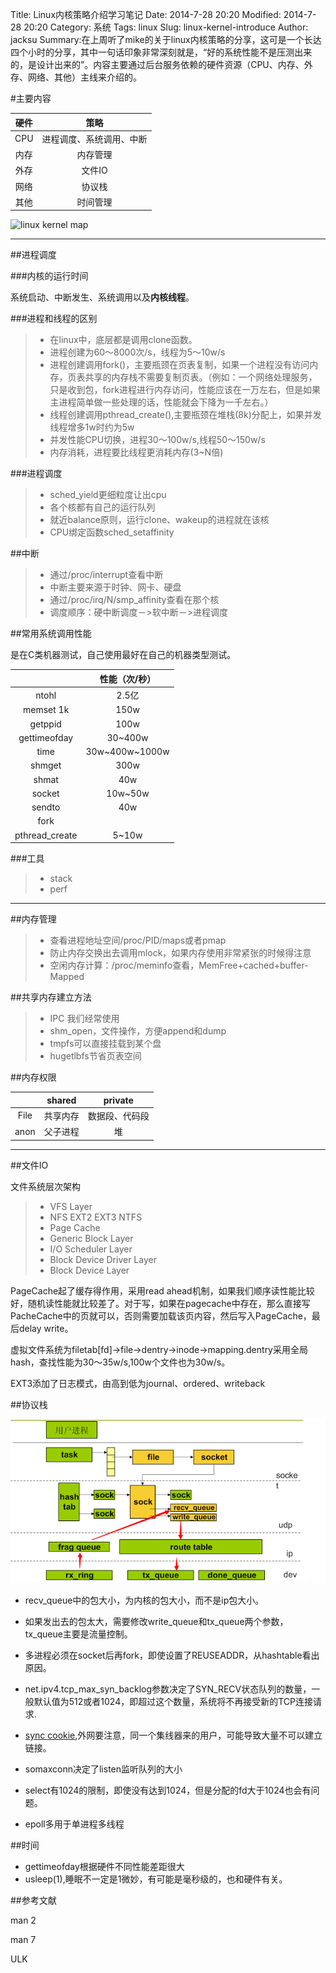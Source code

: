 Title: Linux内核策略介绍学习笔记
Date: 2014-7-28 20:20
Modified: 2014-7-28 20:20
Category: 系统
Tags: linux
Slug: linux-kernel-introduce
Author: jacksu
Summary:在上周听了mike的关于linux内核策略的分享，这可是一个长达四个小时的分享，其中一句话印象非常深刻就是，“好的系统性能不是压测出来的，是设计出来的”。内容主要通过后台服务依赖的硬件资源（CPU、内存、外存、网络、其他）主线来介绍的。


#主要内容

| 硬件        | 策略  |  
| :--------: | :-----:  |
|CPU         |进程调度、系统调用、中断|
|内存         |内存管理|
|外存         |文件IO|
|网络         |协议栈|
|其他         |时间管理|

![linux kernel map](http://p.blog.csdn.net/images/p_blog_csdn_net/gausing/EntryImages/20090609/linux内核代码架构图-清晰版.png)

---------
##进程调度

###内核的运行时间

系统启动、中断发生、系统调用以及**内核线程**。

###进程和线程的区别

> * 在linux中，底层都是调用clone函数。
> * 进程创建为60～8000次/s，线程为5～10w/s
> * 进程创建调用fork()，主要瓶颈在页表复制，如果一个进程没有访问内存，页表共享的内存栈不需要复制页表。（例如：一个网络处理服务，只是收到包，fork进程进行内存访问，性能应该在一万左右，但是如果主进程简单做一些处理的话，性能就会下降为一千左右。）
> * 线程创建调用pthread_create(),主要瓶颈在堆栈(8k)分配上，如果并发线程增多1w时约为5w
> * 并发性能CPU切换，进程30～100w/s,线程50～150w/s
> * 内存消耗，进程要比线程更消耗内存(3~N倍)

###进程调度

> * sched_yield更细粒度让出cpu
> * 各个核都有自己的运行队列
> * 就近balance原则，运行clone、wakeup的进程就在该核
> * CPU绑定函数sched_setaffinity

##中断
> * 通过/proc/interrupt查看中断
> * 中断主要来源于时钟、网卡、硬盘
> * 通过/proc/irq/N/smp_affinity查看在那个核
> * 调度顺序：硬中断调度－>软中断－>进程调度

##常用系统调用性能

是在C类机器测试，自己使用最好在自己的机器类型测试。

||性能（次/秒）|
|:-----:|:------:|
|ntohl|2.5亿|
|memset 1k|150w|
|getppid|100w|
|gettimeofday|30~400w|
|time|30w~400w~1000w|
|shmget|300w|
|shmat|40w|
|socket|10w~50w|
|sendto|40w|
|fork||60~8000|
|pthread_create|5~10w|

###工具
> * stack
> * perf

-----------
##内存管理

> * 查看进程地址空间/proc/PID/maps或者pmap
> * 防止内存交换出去调用mlock，如果内存使用非常紧张的时候得注意
> * 空闲内存计算：/proc/meminfo查看，MemFree+cached+buffer-Mapped

##共享内存建立方法

> * IPC 我们经常使用
> * shm_open，文件操作，方便append和dump
> * tmpfs可以直接挂载到某个盘
> * hugetlbfs节省页表空间

##内存权限

||shared|private|
|:---:|:---:|:---:|
|File|共享内存|数据段、代码段|
|anon|父子进程|堆|

-------
##文件IO

文件系统层次架构

> * VFS Layer
> * NFS EXT2 EXT3 NTFS
> * Page Cache
> * Generic Block Layer
> * I/O Scheduler Layer
> * Block Device Driver Layer
> * Block Device Layer

PageCache起了缓存得作用，采用read ahead机制，如果我们顺序读性能比较好，随机读性能就比较差了。对于写，如果在pagecache中存在，那么直接写PacheCache中的页就可以，否则需要加载该页内容，然后写入PageCache，最后delay write。

虚拟文件系统为filetab[fd]->file->dentry->inode->mapping.dentry采用全局hash，查找性能为30～35w/s,100w个文件也为30w/s。

EXT3添加了日志模式，由高到低为journal、ordered、writeback

##协议栈


![prototcol_stack](../../static/system/protocol_stack)

* recv_queue中的包大小，为内核的包大小，而不是ip包大小。

* 如果发出去的包太大，需要修改write_queue和tx_queue两个参数，tx_queue主要是流量控制。
* 多进程必须在socket后再fork，即使设置了REUSEADDR，从hashtable看出原因。
* net.ipv4.tcp_max_syn_backlog参数决定了SYN_RECV状态队列的数量，一般默认值为512或者1024，即超过这个数量，系统将不再接受新的TCP连接请求.
* [sync cookie](http://blog.csdn.net/justlinux2010/article/details/12619761),外网要注意，同一个集线器来的用户，可能导致大量不可以建立链接。
* somaxconn决定了listen监听队列的大小
* select有1024的限制，即使没有达到1024，但是分配的fd大于1024也会有问题。
* epoll多用于单进程多线程

##时间
* gettimeofday根据硬件不同性能差距很大
* usleep(1),睡眠不一定是1微妙，有可能是毫秒级的，也和硬件有关。

##参考文献

man 2

man 7

ULK


